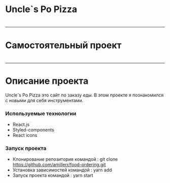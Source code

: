 # Uncle`s Po Pizza 
#
____


# Самостоятельный проект
#
_____
#
# Описание проекта

Uncle`s Po Pizza это сайт по заказу еды. В этом проекте я познакомился с новыми для себя инструментами.

### Используемые технологии
- React.js
- Styled-components
- React icons

### Запуск проекта

- Клонирование репозитория командой : git clone https://github.com/amillerr/food-ordering.git
- Установка зависимостей командой : yarn add
- Запуск проекта командой : yarn start 

